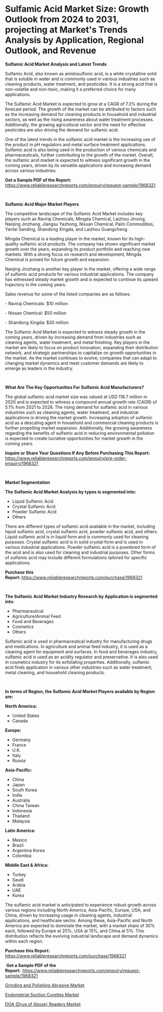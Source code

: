 <p><h1>Sulfamic Acid Market Size: Growth Outlook from 2024 to 2031, projecting at Market's Trends Analysis by Application, Regional Outlook, and Revenue</h1></p><p><strong>Sulfamic Acid Market Analysis and Latest Trends</strong></p>
<p><p>Sulfamic Acid, also known as amidosulfonic acid, is a white crystalline solid that is soluble in water and is commonly used in various industries such as cleaning products, water treatment, and pesticides. It is a strong acid that is non-volatile and non-toxic, making it a preferred choice for many applications.</p><p>The Sulfamic Acid Market is expected to grow at a CAGR of 7.3% during the forecast period. The growth of the market can be attributed to factors such as the increasing demand for cleaning products in household and industrial sectors, as well as the rising awareness about water treatment processes. Additionally, the growing agricultural sector and the need for effective pesticides are also driving the demand for sulfamic acid.</p><p>One of the latest trends in the sulfamic acid market is the increasing use of the product in pH regulators and metal surface treatment applications. Sulfamic acid is also being used in the production of various chemicals and pharmaceuticals, further contributing to the growth of the market. Overall, the sulfamic acid market is expected to witness significant growth in the coming years, driven by its versatile applications and increasing demand across various industries.</p></p>
<p><strong>Get a Sample PDF of the Report:&nbsp;</strong> <a href="https://www.reliableresearchreports.com/enquiry/request-sample/1968321">https://www.reliableresearchreports.com/enquiry/request-sample/1968321</a></p>
<p>&nbsp;</p>
<p><strong>Sulfamic Acid Major Market Players</strong></p>
<p><p>The competitive landscape of the Sulfamic Acid Market includes key players such as Raviraj Chemicals, Mingda Chemical, Laizhou Jinxing, Nanjing Jinzhang, Jiangsu Yazhong, Nissan Chemical, Palm Commodities, Yantai Sanding, Shandong Xingda, and Laizhou Guangcheng.</p><p>Mingda Chemical is a leading player in the market, known for its high-quality sulfamic acid products. The company has shown significant market growth over the years, expanding its product portfolio and reaching new markets. With a strong focus on research and development, Mingda Chemical is poised for future growth and expansion.</p><p>Nanjing Jinzhang is another key player in the market, offering a wide range of sulfamic acid products for various industrial applications. The company has witnessed steady market growth and is expected to continue its upward trajectory in the coming years.</p><p>Sales revenue for some of the listed companies are as follows:</p><p>- Raviraj Chemicals: $10 million</p><p>- Nissan Chemical: $50 million</p><p>- Shandong Xingda: $30 million</p><p>The Sulfamic Acid Market is expected to witness steady growth in the coming years, driven by increasing demand from industries such as cleaning agents, water treatment, and metal finishing. Key players in the market are likely to focus on product innovation, expanding their distribution network, and strategic partnerships to capitalize on growth opportunities in the market. As the market continues to evolve, companies that can adapt to changing market dynamics and meet customer demands are likely to emerge as leaders in the industry.</p></p>
<p>&nbsp;</p>
<p><strong>What Are The Key Opportunities For Sulfamic Acid Manufacturers?</strong></p>
<p><p>The global sulfamic acid market size was valued at USD 118.7 million in 2020 and is expected to witness a compound annual growth rate (CAGR) of 5.1% from 2021 to 2028. The rising demand for sulfamic acid in various industries such as cleaning agents, water treatment, and industrial applications is driving the market growth. Increasing adoption of sulfamic acid as a descaling agent in household and commercial cleaning products is further propelling market expansion. Additionally, the growing awareness regarding the benefits of sulfamic acid in reducing environmental pollution is expected to create lucrative opportunities for market growth in the coming years.</p></p>
<p><strong>Inquire or Share Your Questions If Any Before Purchasing This Report:</strong> <a href="https://www.reliableresearchreports.com/enquiry/pre-order-enquiry/1968321">https://www.reliableresearchreports.com/enquiry/pre-order-enquiry/1968321</a></p>
<p>&nbsp;</p>
<p><strong>Market Segmentation</strong></p>
<p><strong>The Sulfamic Acid Market Analysis by types is segmented into:</strong></p>
<p><ul><li>Liquid Sulfamic Acid</li><li>Crystal Sulfamic Acid</li><li>Powder Sulfamic Acid</li><li>Others</li></ul></p>
<p><p>There are different types of sulfamic acid available in the market, including liquid sulfamic acid, crystal sulfamic acid, powder sulfamic acid, and others. Liquid sulfamic acid is in liquid form and is commonly used for cleaning purposes. Crystal sulfamic acid is in solid crystal form and is used in various industrial applications. Powder sulfamic acid is a powdered form of the acid and is also used for cleaning and industrial purposes. Other forms of sulfamic acid may include different formulations tailored for specific applications.</p></p>
<p><strong>Purchase this Report:&nbsp;</strong><a href="https://www.reliableresearchreports.com/purchase/1968321">https://www.reliableresearchreports.com/purchase/1968321</a></p>
<p>&nbsp;</p>
<p><strong>The Sulfamic Acid Market Industry Research by Application is segmented into:</strong></p>
<p><ul><li>Pharmaceutical</li><li>Agriculture/Animal Feed</li><li>Food and Beverages</li><li>Cosmetics</li><li>Others</li></ul></p>
<p><p>Sulfamic acid is used in pharmaceutical industry for manufacturing drugs and medications. In agriculture and animal feed industry, it is used as a cleaning agent for equipment and surfaces. In food and beverages industry, sulfamic acid is used as an acidity regulator and preservative. It is also used in cosmetics industry for its exfoliating properties. Additionally, sulfamic acid finds application in various other industries such as water treatment, metal cleaning, and household cleaning products.</p></p>
<p>&nbsp;</p>
<p><strong>In terms of Region, the Sulfamic Acid Market Players available by Region are:</strong></p>
<p>
    <p> <strong> North America: </strong>
        <ul>
            <li>United States</li>
            <li>Canada</li>
        </ul>
        </p> 
    <p> <strong> Europe: </strong>
        <ul>
            <li>Germany</li>
            <li>France</li>
            <li>U.K.</li>
            <li>Italy</li>
            <li>Russia</li>
        </ul>
        </p> 
    <p> <strong> Asia-Pacific: </strong>
        <ul>
            <li>China</li>
            <li>Japan</li>
            <li>South Korea</li>
            <li>India</li>
            <li>Australia</li>
            <li>China Taiwan</li>
            <li>Indonesia</li>
            <li>Thailand</li>
            <li>Malaysia</li>
        </ul>
        </p> 
    <p> <strong> Latin America: </strong>
        <ul>
            <li>Mexico</li>
            <li>Brazil</li>
            <li>Argentina Korea</li>
            <li>Colombia</li>
        </ul>
        </p> 
    <p> <strong> Middle East & Africa: </strong>
        <ul>
            <li>Turkey</li>
            <li>Saudi</li>
            <li>Arabia</li>
            <li>UAE</li>
            <li>Korea</li>
        </ul>
    </p>
    </p>
<p><p>The sulfamic acid market is anticipated to experience robust growth across various regions including North America, Asia-Pacific, Europe, USA, and China, driven by increasing usage in cleaning agents, industrial applications, and healthcare sector. Among these, Asia-Pacific and North America are expected to dominate the market, with a market share of 30% each, followed by Europe at 20%, USA at 15%, and China at 5%. This distribution reflects the evolving industrial landscape and demand dynamics within each region.</p></p>
<p><strong>Purchase this Report: </strong><a href="https://www.reliableresearchreports.com/purchase/1968321">https://www.reliableresearchreports.com/purchase/1968321</a></p>
<p>&nbsp;<strong>Get a Sample PDF of the Report:&nbsp;&nbsp;</strong><a href="https://www.reliableresearchreports.com/enquiry/request-sample/1968321">https://www.reliableresearchreports.com/enquiry/request-sample/1968321</a></p>
<p><strong></strong></p>
<p><p><a href="https://view.publitas.com/reportprime-1/grinding-and-polishing-abrasive-market-growth-market-trends-covid-19-impact-and-forecasts-for-period-from-2023-2030/">Grinding and Polishing Abrasive Market</a></p><p><a href="https://view.publitas.com/reportprime-1/endometrial-suction-curettes-market-size-and-growth-market-segmentation-regional-and-country-breakdowns-and-market-trends-for-period-from-2023-2030/">Endometrial Suction Curettes Market</a></p><p><a href="https://view.publitas.com/reportprime-1/doa-drug-of-abuse-readers-market-a-comprehensive-report-of-its-market-share-growth-trends-2023-2030/">DOA (Drug of Abuse) Readers Market</a></p></p>